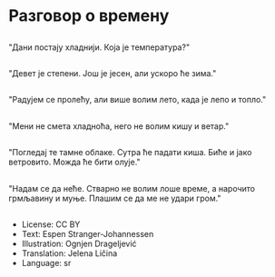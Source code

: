 # Разговор о времену

##
"Дани постају хладнији. Која је температура?"

##
"Девет је степени. Још је јесен, али ускоро ће зима."

##
"Радујем се пролећу, али више волим лето, када је лепо и топло."

##
"Мени не смета хладноћа, него не волим кишу и ветар."

##
"Погледај те тамне облаке. Сутра ће падати киша. Биће и јако ветровито. Можда ће бити олује."

##
"Надам се да неће. Стварно не волим лоше време, а нарочито грмљавину и муње. Плашим се да ме не удари гром."

##
* License: CC BY
* Text: Espen Stranger-Johannessen
* Illustration: Ognjen Drageljević
* Translation: Jelena Ličina
* Language: sr
